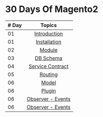 # 30 Days Of Magento2

| # Day |               Topics                |
| ----- | :---------------------------------: |
| 01    |     [Introduction](./README.md)     |
| 01    |     [Installation](./README.md)     |
| 02    |        [Module](./README.md)        |
| 03    | [DB Schema](./Database/README.*md*) |
| 04    |   [Service Contract](./README.md)   |
| 05    |       [Routing](./README.md)        |
| 06    |        [Model](./README.md)         |
| 06    |    [Plugin](./Plugin/README.md)     |
| 06    |  [Observer - Events](./README.md)   |
| 06    |  [Observer - Events](./README.md)   |
